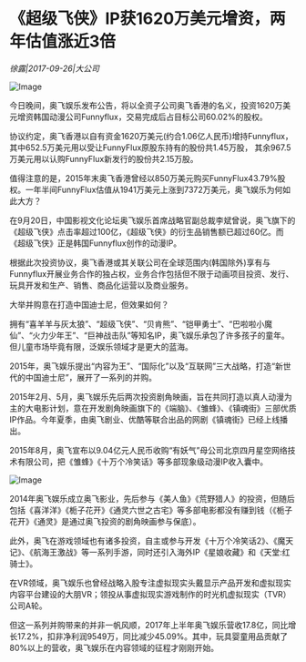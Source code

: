 # 《超级飞侠》IP获1620万美元增资，两年估值涨近3倍

*徐露|2017-09-26|大公司*

![Image](http://p3.pstatp.com/large/3c6c0002a1199a3e8a48)

今日晚间，奥飞娱乐发布公告，将以全资子公司奥飞香港的名义，投资1620万美元增资韩国动漫公司Funnyflux，交易完成后占目标公司60.02%的股权。

协议约定，奥飞香港以自有资金1620万美元(约合1.06亿人民币)增持Funnyflux，其中652.5万美元用以受让FunnyFlux原股东持有的股份共1.45万股， 其余967.5万美元用以认购FunnyFlux新发行的股份共2.15万股。

值得注意的是，2015年末奥飞香港曾经以850万美元购买FunnyFlux43.79%股权。一年半间FunnyFlux估值从1941万美元上涨到7372万美元，奥飞娱乐为何如此大方？

在9月20日，中国影视文化论坛奥飞娱乐首席战略官副总裁李斌曾说，奥飞旗下的《超级飞侠》点击率超过100亿，《超级飞侠》的衍生品销售额已超过60亿。而《超级飞侠》正是韩国Funnyflux创作的动漫IP。

根据此次投资协议，奥飞香港或其关联公司在全球范围内(韩国除外)享有与Funnyflux开展业务合作的独占权，业务合作包括但不限于动画项目投资、发行、玩具开发和生产、销售、商品化运营以及商业服务。

大举并购意在打造中国迪士尼，但效果如何？

拥有“喜羊羊与灰太狼”、“超级飞侠”、“贝肯熊”、“铠甲勇士”、“巴啦啦小魔仙”、“火力少年王”、“巨神战击队”等知名IP，奥飞娱乐承包了许多孩子的童年。但儿童市场毕竟有限，泛娱乐领域才是更大的蓝海。

2015年，奥飞娱乐提出“内容为王”、“国际化”以及“互联网”三大战略，打造“新世代的中国迪士尼”，展开了一系列的并购。

2015年2月、5月，奥飞娱乐先后两次投资剧角映画，旨在共同打造以真人动漫为主的大电影计划，意在开发剧角映画旗下的《端脑》、《雏蜂》、《镇魂街》三部优质IP作品。今年夏季，由奥飞剧业、优酷等联合出品的网剧《镇魂街》已经上线播出。

2015年8月，奥飞宣布以9.04亿元人民币收购“有妖气”母公司北京四月星空网络技术有限公司，把《雏蜂》《十万个冷笑话》等多部现象级动漫IP收入囊中。

![Image](http://p3.pstatp.com/large/3c6a0004664cda35af44)

2014年奥飞娱乐成立奥飞影业，先后参与《美人鱼》《荒野猎人》的投资，但随后包括《喜洋洋》《栀子花开》《通灵六世之古宅》等多部电影都没有赚到钱（《栀子花开》《通灵》是通过奥飞投资的剧角映画参与保底）。

此外，奥飞在游戏领域也有诸多投资，自主或参与开发《十万个冷笑话2》、《魔天记》、《航海王激战》等一系列手游，同时还引入海外IP《星娘收藏》和《天堂:红骑士》。

在VR领域，奥飞娱乐也曾经战略入股专注虚拟现实头戴显示产品开发和虚拟现实内容平台建设的大朋VR；领投从事虚拟现实游戏制作的时光机虚拟现实（TVR）公司A轮。

但这一系列并购带来的并非一帆风顺，2017年上半年奥飞娱乐营收17.8亿，同比增长17.2%，扣非净利润9549万，同比减少45.09%。其中，玩具婴童用品贡献了80%以上的营收，奥飞娱乐在内容领域的征程才刚刚开始。

